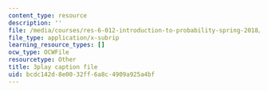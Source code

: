 ```yaml
---
content_type: resource
description: ''
file: /media/courses/res-6-012-introduction-to-probability-spring-2018/bcdc142d8e0032ff6a8c4909a925a4bf_uxVRfj60z98.srt
file_type: application/x-subrip
learning_resource_types: []
ocw_type: OCWFile
resourcetype: Other
title: 3play caption file
uid: bcdc142d-8e00-32ff-6a8c-4909a925a4bf
---
```

